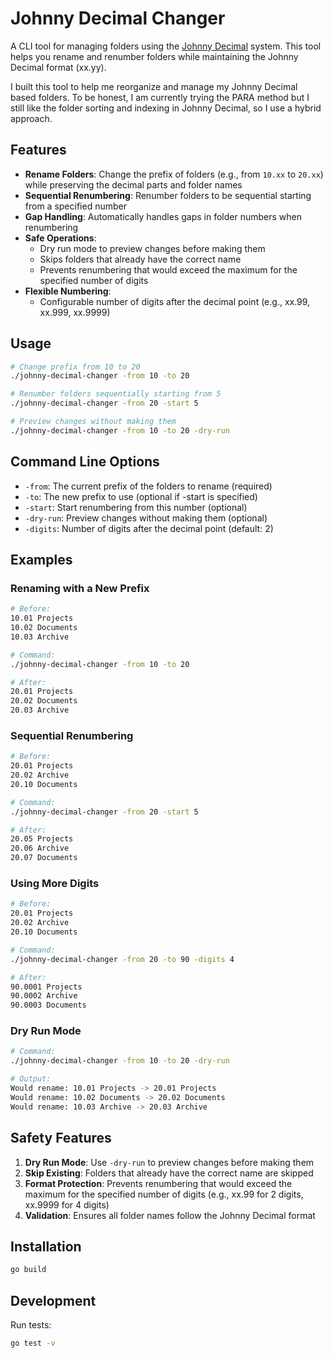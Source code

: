 # Johnny Decimal Changer

A CLI tool for managing folders using the [Johnny Decimal](https://johnnydecimal.com/) system. This tool helps you rename and renumber folders while maintaining the Johnny Decimal format (xx.yy).

I built this tool to help me reorganize and manage my Johnny Decimal based folders. To be honest, I am currently trying the PARA method but I still like the folder sorting and indexing in Johnny Decimal, so I use a hybrid approach.

## Features

- **Rename Folders**: Change the prefix of folders (e.g., from `10.xx` to `20.xx`) while preserving the decimal parts and folder names
- **Sequential Renumbering**: Renumber folders to be sequential starting from a specified number
- **Gap Handling**: Automatically handles gaps in folder numbers when renumbering
- **Safe Operations**:
  - Dry run mode to preview changes before making them
  - Skips folders that already have the correct name
  - Prevents renumbering that would exceed the maximum for the specified number of digits
- **Flexible Numbering**:
  - Configurable number of digits after the decimal point (e.g., xx.99, xx.999, xx.9999)

## Usage

```bash
# Change prefix from 10 to 20
./johnny-decimal-changer -from 10 -to 20

# Renumber folders sequentially starting from 5
./johnny-decimal-changer -from 20 -start 5

# Preview changes without making them
./johnny-decimal-changer -from 10 -to 20 -dry-run
```

## Command Line Options

- `-from`: The current prefix of the folders to rename (required)
- `-to`: The new prefix to use (optional if -start is specified)
- `-start`: Start renumbering from this number (optional)
- `-dry-run`: Preview changes without making them (optional)
- `-digits`: Number of digits after the decimal point (default: 2)

## Examples

### Renaming with a New Prefix
```bash
# Before:
10.01 Projects
10.02 Documents
10.03 Archive

# Command:
./johnny-decimal-changer -from 10 -to 20

# After:
20.01 Projects
20.02 Documents
20.03 Archive
```

### Sequential Renumbering
```bash
# Before:
20.01 Projects
20.02 Archive
20.10 Documents

# Command:
./johnny-decimal-changer -from 20 -start 5

# After:
20.05 Projects
20.06 Archive
20.07 Documents
```

### Using More Digits
```bash
# Before:
20.01 Projects
20.02 Archive
20.10 Documents

# Command:
./johnny-decimal-changer -from 20 -to 90 -digits 4

# After:
90.0001 Projects
90.0002 Archive
90.0003 Documents
```

### Dry Run Mode
```bash
# Command:
./johnny-decimal-changer -from 10 -to 20 -dry-run

# Output:
Would rename: 10.01 Projects -> 20.01 Projects
Would rename: 10.02 Documents -> 20.02 Documents
Would rename: 10.03 Archive -> 20.03 Archive
```

## Safety Features

1. **Dry Run Mode**: Use `-dry-run` to preview changes before making them
2. **Skip Existing**: Folders that already have the correct name are skipped
3. **Format Protection**: Prevents renumbering that would exceed the maximum for the specified number of digits (e.g., xx.99 for 2 digits, xx.9999 for 4 digits)
4. **Validation**: Ensures all folder names follow the Johnny Decimal format

## Installation

```bash
go build
```

## Development

Run tests:
```bash
go test -v
```
